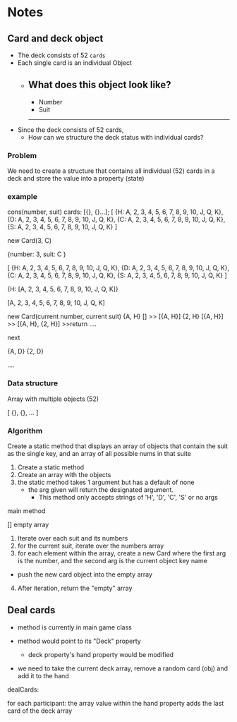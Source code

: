 # Notes

## Card and deck object

- The deck consists of 52 `cards`
- Each single card is an individual Object
    - What does this object look like?
        -------
        - Number
        - Suit
        -------
- Since the deck consists of 52 cards,
    - How can we structure the deck status with individual cards?
    
### Problem
We need to create a structure that contains all individual (52) cards in a deck and store the value into a property (state)

### example
cons(number, suit)
cards: [{}, {}...];
[
    {H: A, 2, 3, 4, 5, 6, 7, 8, 9, 10, J, Q, K},
    {D: A, 2, 3, 4, 5, 6, 7, 8, 9, 10, J, Q, K},
    {C: A, 2, 3, 4, 5, 6, 7, 8, 9, 10, J, Q, K},
    {S: A, 2, 3, 4, 5, 6, 7, 8, 9, 10, J, Q, K}
]

new Card(3, C)

{number: 3,
 suit: C
}

[
    {H: A, 2, 3, 4, 5, 6, 7, 8, 9, 10, J, Q, K},
    {D: A, 2, 3, 4, 5, 6, 7, 8, 9, 10, J, Q, K},
    {C: A, 2, 3, 4, 5, 6, 7, 8, 9, 10, J, Q, K},
    {S: A, 2, 3, 4, 5, 6, 7, 8, 9, 10, J, Q, K}
]

{H: [A, 2, 3, 4, 5, 6, 7, 8, 9, 10, J, Q, K]}

[A, 2, 3, 4, 5, 6, 7, 8, 9, 10, J, Q, K]

new Card(current number, current suit)
{A, H}
[] >> [{A, H}]
{2, H}
[{A, H}] >> [{A, H}, {2, H}] >>return
....

next

{A, D}
{2, D}

....

### Data structure
Array with multiple objects (52)

[
    {},
    {},
    ...
]

### Algorithm

Create a static method that displays an array of objects that contain the suit as the single key, and an array of all possible nums in that suite

1. Create a static method
2. Create an array with the objects
3. the static method takes 1 argument but has a default of none
    - the arg given will return the designated argument.
        - This method only accepts strings of 'H', 'D', 'C', 'S' or no args


main method

[] empty array

1. Iterate over each suit and its numbers
2. for the current suit, iterate over the numbers array
3. for each element within the array, create a new Card where the first arg is the number, and the second arg is the current object key name
  - push the new card object into the empty array
4. After iteration, return the "empty" array

## Deal cards

- method is currently in main game class
- method would point to its "Deck" property
  - deck property's hand property would be modified

- we need to take the current deck array, remove a random card (obj) and add it to the hand

dealCards:

for each participant:
  the array value within the hand property adds the last card of the deck array